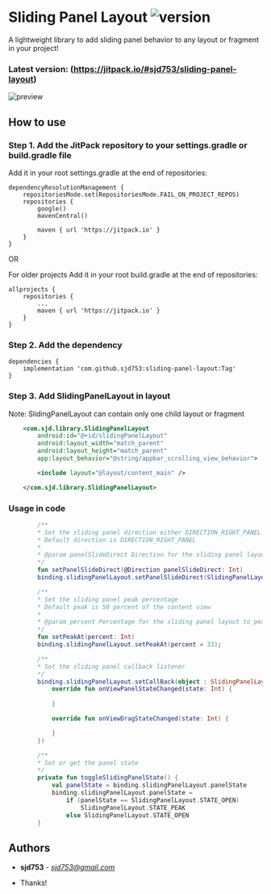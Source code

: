 # Sliding Panel Layout ![version](https://jitpack.io/v/sjd753/sliding-panel-layout.svg)

A lightweight library to add sliding panel behavior to any layout or fragment in your project!

### Latest version: (https://jitpack.io/#sjd753/sliding-panel-layout)

![preview](https://github.com/sjd753/sliding-panel-layout/blob/master/sample/sample-1.gif)

## How to use 

### Step 1. Add the JitPack repository to your settings.gradle or build.gradle file

Add it in your root settings.gradle at the end of repositories:

```
dependencyResolutionManagement {
    repositoriesMode.set(RepositoriesMode.FAIL_ON_PROJECT_REPOS)
    repositories {
        google()
        mavenCentral()

        maven { url 'https://jitpack.io' }
    }
}
```
OR

For older projects
Add it in your root build.gradle at the end of repositories:

```
allprojects {
	repositories {
		...
		maven { url 'https://jitpack.io' }
	}
}
```
 
### Step 2. Add the dependency

```
dependencies {
	implementation 'com.github.sjd753:sliding-panel-layout:Tag'
}
```
### Step 3. Add SlidingPanelLayout in layout
Note: SlidingPanelLayout can contain only one child layout or fragment 

```xml
    <com.sjd.library.SlidingPanelLayout
        android:id="@+id/slidingPanelLayout"
        android:layout_width="match_parent"
        android:layout_height="match_parent"
        app:layout_behavior="@string/appbar_scrolling_view_behavior">

        <include layout="@layout/content_main" />

    </com.sjd.library.SlidingPanelLayout>
```
### Usage in code

```kotlin
        /**
        * Set the sliding panel direction either DIRECTION_RIGHT_PANEL or DIRECTION_LEFT_PANE
        * Default direction is DIRECTION_RIGHT_PANEL
        *
        * @param panelSlideDirect Direction for the sliding panel layout
        */
        fun setPanelSlideDirect(@Direction panelSlideDirect: Int) 
        binding.slidingPanelLayout.setPanelSlideDirect(SlidingPanelLayout.DIRECTION_RIGHT_PANEL);

        /**
        * Set the sliding panel peak percentage
        * Default peak is 50 percent of the content view
        *
        * @param percent Percentage for the sliding panel layout to peak at
        */
        fun setPeakAt(percent: Int)
        binding.slidingPanelLayout.setPeakAt(percent = 33);

        /**
        * Set the sliding panel callback listener
        */
        binding.slidingPanelLayout.setCallBack(object : SlidingPanelLayout.CallBack {
            override fun onViewPanelStateChanged(state: Int) {
                
            }

            override fun onViewDragStateChanged(state: Int) {

            }
        })

        /**
        * Set or get the panel state
        */
        private fun toggleSlidingPanelState() {
            val panelState = binding.slidingPanelLayout.panelState
            binding.slidingPanelLayout.panelState =
                if (panelState == SlidingPanelLayout.STATE_OPEN)
                    SlidingPanelLayout.STATE_PEAK
                else SlidingPanelLayout.STATE_OPEN
        }
```
	

## Authors

* **sjd753** - *sjd753@gmail.com* 

* Thanks!
